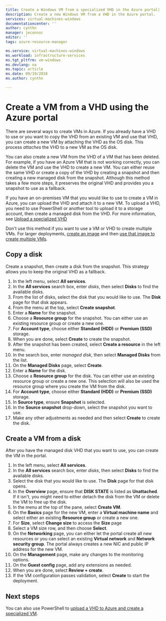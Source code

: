 ```yaml
---
title: Create a Windows VM from a specialized VHD in the Azure portal| Microsoft Docs
description: Create a new Windows VM from a VHD in the Azure portal.
services: virtual-machines-windows
documentationcenter: ''
author: cynthn
manager: jeconnoc
editor: ''
tags: azure-resource-manager

ms.service: virtual-machines-windows
ms.workload: infrastructure-services
ms.tgt_pltfrm: vm-windows
ms.devlang: na
ms.topic: article
ms.date: 09/19/2018
ms.author: cynthn

---
```

# Create a VM from a VHD using the Azure portal

There are several ways to create VMs in Azure. If you already have a VHD to use or you want to copy the VHD from an existing VM and use that VHD, you can create a new VM by attaching the VHD as the OS disk. This process *attaches* the VHD to a new VM as the OS disk.

You can also create a new VM from the VHD of a VM that has been deleted. For example, if you have an Azure VM that is not working correctly, you can delete the VM and use the VHD to create a new VM. You can either reuse the same VHD or create a copy of the VHD by creating a snapshot and then creating a new managed disk from the snapshot. Although this method takes a few more steps, it preserves the original VHD and provides you a snapshot to use as a fallback.

If you have an on-premises VM that you would like to use to create a VM in Azure, you can upload the VHD and attach it to a new VM. To upload a VHD, you need to use PowerShell or another tool to upload it to a storage account, then create a managed disk from the VHD. For more information, see [Upload a specialized VHD](create-vm-specialized.md#option-2-upload-a-specialized-vhd)

Don't use this method if you want to use a VM or VHD to create multiple VMs. For larger deployments, [create an image](capture-image-resource.md) and then [use that image to create multiple VMs](create-vm-generalized-managed.md).


## Copy a disk

Create a snapshot, then create a disk from the snapshot. This strategy allows you to keep the original VHD as a fallback.

1. In the left menu, select **All services**.
2. In the **All services** search box, enter *disks*, then select **Disks** to find the available disks.
3. From the list of disks, select the disk that you would like to use. The **Disk** page for that disk appears.
4. From the menu at the top, select **Create snapshot**. 
5. Enter a **Name** for the snapshot.
6. Choose a **Resource group** for the snapshot. You can either use an existing resource group or create a new one.
7. For **Account type**, choose either **Standard (HDD)** or **Premium (SSD)** storage.
8. When you are done, select **Create** to create the snapshot.
9. After the snapshot has been created, select **Create a resource** in the left menu.
10. In the search box, enter *managed disk*, then select **Managed Disks** from the list.
11. On the **Managed Disks** page, select **Create**.
12. Enter a **Name** for the disk.
13. Choose a **Resource group** for the disk. You can either use an existing resource group or create a new one. This selection will also be used the resource group where you create the VM from the disk.
14. For **Account type**, choose either **Standard (HDD)** or **Premium (SSD)** storage.
15. In **Source type**, ensure **Snapshot** is selected.
16. In the **Source snapshot** drop-down, select the snapshot you want to use.
17. Make any other adjustments as needed and then select **Create** to create the disk.

## Create a VM from a disk

After you have the managed disk VHD that you want to use, you can create the VM in the portal.

1. In the left menu, select **All services**.
2. In the **All services** search box, enter *disks*, then select **Disks** to find the available disks.
3. Select the disk that you would like to use. The **Disk** page for that disk opens.
4. In the **Overview** page, ensure that **DISK STATE** is listed as **Unattached**. If it isn't, you might need to either detach the disk from the VM or delete the VM to free up the disk.
4. In the menu at the top of the pane, select **Create VM**.
5. On the **Basics** page for the new VM, enter a **Virtual machine name** and select either an existing **Resource group** or create a new one.
6. For **Size**, select **Change size** to access the **Size** page
7. Select a VM size row, and then choose **Select**.
8. On the **Networking** page, you can either let the portal create all new resources or you can select an existing **Virtual network** and **Network security group**. The portal always creates a new NIC and public IP address for the new VM. 
9. On the **Management** page, make any changes to the monitoring options.
10. On the **Guest config** page, add any extensions as needed.
11. When you are done, select **Review + create**. 
12. If the VM configuration passes validation, select **Create** to start the deployment.

## Next steps

You can also use PowerShell to [upload a VHD to Azure and create a specialized VM](create-vm-specialized.md).


